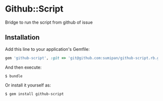 # Github::Script

Bridge to run the script from github of issue

## Installation

Add this line to your application's Gemfile:

```ruby
gem 'github-script', :git => 'git@github.com:sumipan/github-script.rb.git', :branch => 'master'
```

And then execute:

    $ bundle

Or install it yourself as:

    $ gem install github-script
